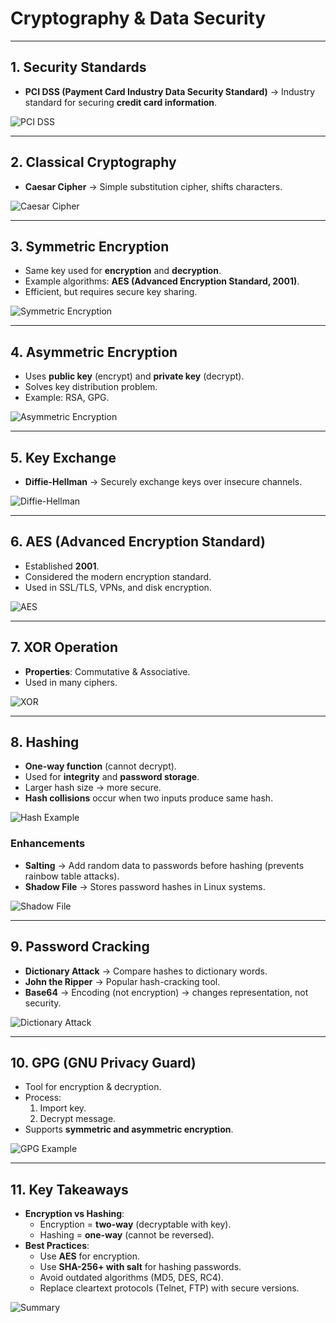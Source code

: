# Cryptography & Data Security

---

## 1. Security Standards
- **PCI DSS (Payment Card Industry Data Security Standard)** → Industry standard for securing **credit card information**.

![PCI DSS](https://github.com/user-attachments/assets/70ad7b57-a242-4563-818b-dd1b35318595)

---

## 2. Classical Cryptography
- **Caesar Cipher** → Simple substitution cipher, shifts characters.

![Caesar Cipher](https://github.com/user-attachments/assets/75f1e4e8-3d97-4ac8-8fce-25b528a83c9a)

---

## 3. Symmetric Encryption
- Same key used for **encryption** and **decryption**.  
- Example algorithms: **AES (Advanced Encryption Standard, 2001)**.  
- Efficient, but requires secure key sharing.  

![Symmetric Encryption](https://github.com/user-attachments/assets/ca15c93e-d8c7-4359-9952-4439e2c6f383)

---

## 4. Asymmetric Encryption
- Uses **public key** (encrypt) and **private key** (decrypt).  
- Solves key distribution problem.  
- Example: RSA, GPG.  

![Asymmetric Encryption](https://github.com/user-attachments/assets/0fa337d5-6ca9-4b71-9f37-a530f3a0638e)

---

## 5. Key Exchange
- **Diffie-Hellman** → Securely exchange keys over insecure channels.  

![Diffie-Hellman](https://github.com/user-attachments/assets/ca49bd44-f748-4d79-80a6-4ab03b123f8b)

---

## 6. AES (Advanced Encryption Standard)
- Established **2001**.  
- Considered the modern encryption standard.  
- Used in SSL/TLS, VPNs, and disk encryption.

![AES](https://github.com/user-attachments/assets/27986e9e-e7be-4a9b-8cd2-39fe5e4426be)

---

## 7. XOR Operation
- **Properties**: Commutative & Associative.  
- Used in many ciphers.

![XOR](https://github.com/user-attachments/assets/7b6e0c6f-a891-454c-af35-70bc4a717ee8)

---

## 8. Hashing
- **One-way function** (cannot decrypt).  
- Used for **integrity** and **password storage**.  
- Larger hash size → more secure.  
- **Hash collisions** occur when two inputs produce same hash.  

![Hash Example](https://github.com/user-attachments/assets/efc37b3e-be82-4549-9cad-49f2b7e121ce)

### Enhancements
- **Salting** → Add random data to passwords before hashing (prevents rainbow table attacks).  
- **Shadow File** → Stores password hashes in Linux systems.  

![Shadow File](https://github.com/user-attachments/assets/413d44c7-7194-49af-bcd5-aa2d507da394)

---

## 9. Password Cracking
- **Dictionary Attack** → Compare hashes to dictionary words.  
- **John the Ripper** → Popular hash-cracking tool.  
- **Base64** → Encoding (not encryption) → changes representation, not security.  

![Dictionary Attack](https://github.com/user-attachments/assets/e8c89db2-fd0e-4184-a359-f1f079b98574)

---

## 10. GPG (GNU Privacy Guard)
- Tool for encryption & decryption.  
- Process:  
  1. Import key.  
  2. Decrypt message.  
- Supports **symmetric and asymmetric encryption**.  

![GPG Example](https://github.com/user-attachments/assets/84b8e6f2-0f98-4572-a1bd-914145808d53)

---

## 11. Key Takeaways
- **Encryption vs Hashing**:  
  - Encryption = **two-way** (decryptable with key).  
  - Hashing = **one-way** (cannot be reversed).  
- **Best Practices**:  
  - Use **AES** for encryption.  
  - Use **SHA-256+ with salt** for hashing passwords.  
  - Avoid outdated algorithms (MD5, DES, RC4).  
  - Replace cleartext protocols (Telnet, FTP) with secure versions.  

![Summary](https://github.com/user-attachments/assets/bf4da805-ac1b-4335-afa7-66d587e1f806)





